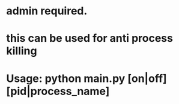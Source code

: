 # admin required.
# this can be used for anti process killing
# Usage: python main.py [on|off] [pid|process_name]
